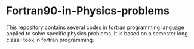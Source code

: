 # Fortran90-in-Physics-problems
This repository contains several codes in fortran programming language applied to solve specific physics problems. It is based on a semester long class I took in fortran programming.
